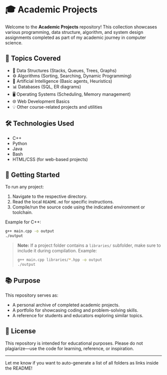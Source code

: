 # 🎓 Academic Projects

Welcome to the **Academic Projects** repository! This collection showcases various programming, data structure, algorithm, and system design assignments completed as part of my academic journey in computer science.

## 📌 Topics Covered

* 🔢 Data Structures (Stacks, Queues, Trees, Graphs)
* ⚙️ Algorithms (Sorting, Searching, Dynamic Programming)
* 🧠 Artificial Intelligence (Basic agents, Heuristics)
* 📊 Databases (SQL, ER diagrams)
* 🖥️ Operating Systems (Scheduling, Memory management)
* 🌐 Web Development Basics
* 💡 Other course-related projects and utilities

## 🛠 Technologies Used

* C++
* Python
* Java
* Bash
* HTML/CSS (for web-based projects)

## 🚀 Getting Started

To run any project:

1. Navigate to the respective directory.
2. Read the local `README.md` for specific instructions.
3. Compile/run the source code using the indicated environment or toolchain.

Example for C++:

```bash
g++ main.cpp -o output
./output
```

> **Note:** If a project folder contains a `libraries/` subfolder, make sure to include it during compilation.
> Example:
>
> ```bash
> g++ main.cpp libraries/*.hpp -o output
> ./output
> ```

## 📚 Purpose

This repository serves as:

* A personal archive of completed academic projects.
* A portfolio for showcasing coding and problem-solving skills.
* A reference for students and educators exploring similar topics.

## 📄 License

This repository is intended for educational purposes. Please do not plagiarize—use the code for learning, reference, or inspiration.

---

Let me know if you want to auto-generate a list of all folders as links inside the README!
